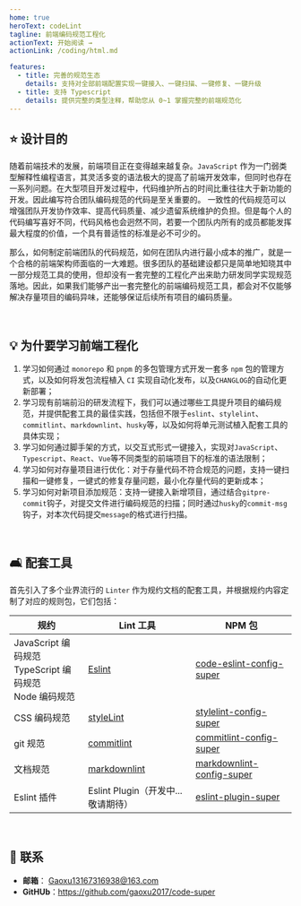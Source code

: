 ```yaml
---
home: true
heroText: codeLint
tagline: 前端编码规范工程化
actionText: 开始阅读 →
actionLink: /coding/html.md

features:
  - title: 完善的规范生态
    details: 支持对全部前端配置实现一键接入、一键扫描、一键修复、一键升级
  - title: 支持 Typescript
    details: 提供完整的类型注释，帮助您从 0~1 掌握完整的前端规范化
---
```


## :star: 设计目的

随着前端技术的发展，前端项目正在变得越来越复杂。`JavaScript` 作为一门弱类型解释性编程语言，其灵活多变的语法极大的提高了前端开发效率，但同时也存在一系列问题。在大型项目开发过程中，代码维护所占的时间比重往往大于新功能的开发。因此编写符合团队编码规范的代码是至关重要的。 一致性的代码规范可以增强团队开发协作效率、提高代码质量、减少遗留系统维护的负担。但是每个人的代码编写喜好不同，代码风格也会迥然不同，若要一个团队内所有的成员都能发挥最大程度的价值，一个具有普适性的标准是必不可少的。

那么，如何制定前端团队的代码规范，如何在团队内进行最小成本的推广，就是一个合格的前端架构师面临的一大难题。很多团队的基础建设都只是简单地知晓其中一部分规范工具的使用，但却没有一套完整的工程化产出来助力研发同学实现规范落地。因此，如果我们能够产出一套完整化的前端编码规范工具，都会对不仅能够解决存量项目的编码异味，还能够保证后续所有项目的编码质量。

<br />

## :bulb: 为什要学习前端工程化

1. 学习如何通过 `monorepo` 和 `pnpm` 的多包管理方式开发一套多 `npm` 包的管理方式，以及如何将发包流程植入 `CI` 实现自动化发布，以及`CHANGLOG`的自动化更新部署；
2. 学习现有前端前沿的研发流程下，我们可以通过哪些工具提升项目的编码规范，并提供配套工具的最佳实践，包括但不限于`eslint`、`stylelint`、`commitlint`、`markdownlint`、`husky`等，以及如何将单元测试植入配套工具的具体实现；
3. 学习如何通过脚手架的方式，以交互式形式一键接入，实现对`JavaScript`、`Typescript`、`React`、`Vue`等不同类型的前端项目下的标准的语法限制；
4. 学习如何对存量项目进行优化：对于存量代码不符合规范的问题，支持一键扫描和一键修复，一键式的修复存量问题，最小化存量代码的更新成本；
5. 学习如何对新项目添加规范：支持一键接入新增项目，通过结合`gitpre-commit`钩子，对提交文件进行编码规范的扫描；同时通过`husky`的`commit-msg`钩子，对本次代码提交`message`的格式进行扫描。

<br />

## :couch_and_lamp: 配套工具

首先引入了多个业界流行的 `Linter` 作为规约文档的配套工具，并根据规约内容定制了对应的规则包，它们包括：

| 规约                                                               | Lint 工具                                                     | NPM 包                                                                               |
| ------------------------------------------------------------------ | ------------------------------------------------------------- | ------------------------------------------------------------------------------------ |
| JavaScript 编码规范 <br/> TypeScript 编码规范 <br /> Node 编码规范 | [Eslint](https://eslint.org/)                                 | [code-eslint-config-super](https://eslint.org/)                                      |
| CSS 编码规范                                                       | [styleLint](https://stylelint.io/)                            | [stylelint-config-super](https://www.npmjs.com/package/stylelint-config-super)       |
| git 规范                                                           | [commitlint](https://commitlint.js.org/)                      | [commitlint-config-super](https://www.npmjs.com/package/commitlint-config-super)     |
| 文档规范                                                           | [markdownlint](https://github.com/igorshubovych/markdownlint) | [markdownlint-config-super](https://www.npmjs.com/package/markdownlint-config-super) |
| Eslint 插件                                                        | Eslint Plugin（开发中...敬请期待）                            | [eslint-plugin-super](https://www.npmjs.com/package/eslint-plugin-super)             |

<br />

## :email: 联系

- **邮箱**： <Gaoxu13167316938@163.com>
- **GitHUb**：<https://github.com/gaoxu2017/code-super>
